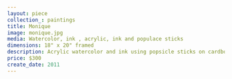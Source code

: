 ```yaml
---
layout: piece
collection_: paintings
title: Monique
image: monique.jpg
media: Watercolor, ink , acrylic, ink and populace sticks
dimensions: 18" x 20" framed
description: Acrylic watercolor and ink using popsicle sticks on cardboard.
price: $300
create_date: 2011
---
```


